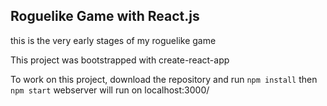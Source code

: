 ## Roguelike Game with React.js
this is the very early stages of my roguelike game


This project was bootstrapped with create-react-app

To work on this project, download the repository and run `npm install` then `npm start`
webserver will run on localhost:3000/

